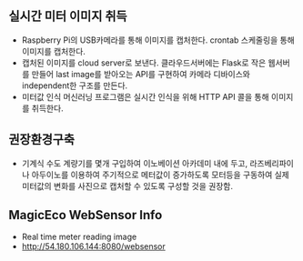 ## 실시간 미터 이미지 취득
* Raspberry Pi의 USB카메라를 통해 이미지를 캡처한다. crontab 스케줄링을 통해 이미지를 캡처한다.
* 캡처된 이미지를 cloud server로 보낸다.  클라우드서버에는 Flask로 작은 웹서버를 만들어 last image를 받아오는 API를 구현하여 카메라 디바이스와 independent한 구조를 만든다.
* 미터값 인식 머신러닝 프로그램은 실시간 인식을 위해 HTTP API 콜을 통해 이미지를 취득한다.

## 권장환경구축
* 기계식 수도 계량기를 몇개 구입하여 이노베이션 아카데미 내에 두고, 라즈베리파이나 아두이노를 이용하여 주기적으로 메터값이 증가하도록 모터등을 구동하여 실제 미터값의 변화를 사진으로 캡처할 수 있도록 구성할 것을 권장함.

## MagicEco WebSensor Info
* Real time meter reading image
* http://54.180.106.144:8080/websensor 
